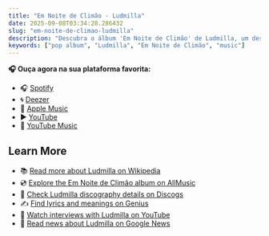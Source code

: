 ```yaml
---
title: "Em Noite de Climão - Ludmilla"
date: 2025-09-08T03:34:28.286432
slug: "em-noite-de-climao-ludmilla"
description: "Descubra o álbum 'Em Noite de Climão' de Ludmilla, um destaque na música pop."
keywords: ["pop album", "Ludmilla", "Em Noite de Climão", "music"]
---
```






**🎧 Ouça agora na sua plataforma favorita:**

- 🎧 [Spotify](https://open.spotify.com/search/Em%20Noite%20de%20Clim%C3%A3o%20Ludmilla)
- 🌀 [Deezer](https://www.deezer.com/search/Em%20Noite%20de%20Clim%C3%A3o%20Ludmilla)
- 🍎 [Apple Music](https://music.apple.com/search?term=Em%20Noite%20de%20Clim%C3%A3o%20Ludmilla)
- ▶️ [YouTube](https://www.youtube.com/results?search_query=Em%20Noite%20de%20Clim%C3%A3o%20Ludmilla)
- 🎵 [YouTube Music](https://music.youtube.com/search?q=Em%20Noite%20de%20Clim%C3%A3o%20Ludmilla)

## Learn More

- 📚 [Read more about Ludmilla on Wikipedia](https://en.wikipedia.org/wiki/Ludmilla)
- 💿 [Explore the Em Noite de Climão album on AllMusic](https://www.allmusic.com/search/albums/Em+Noite+de+Clim%C3%A3o)
- 📀 [Check Ludmilla discography details on Discogs](https://www.discogs.com/search/?q=Em+Noite+de+Clim%C3%A3o+Ludmilla&type=all)
- ✍️ [Find lyrics and meanings on Genius](https://genius.com/search?q=Em+Noite+de+Clim%C3%A3o%20Ludmilla)
- 🎤 [Watch interviews with Ludmilla on YouTube](https://www.youtube.com/results?search_query=Ludmilla+interview)
- 📰 [Read news about Ludmilla on Google News](https://news.google.com/search?q=Ludmilla)